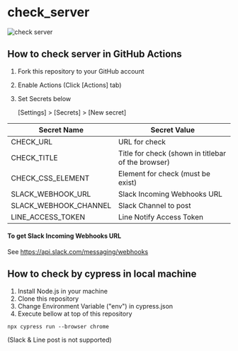 # check_server

![check server](https://github.com/nomrand/check_server/workflows/check%20server/badge.svg)


## How to check server in GitHub Actions

1. Fork this repository to your GitHub account
2. Enable Actions (Click [Actions] tab)
3. Set Secrets below

   [Settings] > [Secrets] > [New secret]

| Secret Name  | Secret Value  |
| ------------ | ------------- |
| CHECK_URL  | URL for check |
| CHECK_TITLE  | Title for check (shown in titlebar of the browser) |
| CHECK_CSS_ELEMENT  | Element for check (must be exist) |
| SLACK_WEBHOOK_URL  | Slack Incoming Webhooks URL |
| SLACK_WEBHOOK_CHANNEL | Slack Channel to post |
| LINE_ACCESS_TOKEN | Line Notify Access Token |


#### To get Slack Incoming Webhooks URL
See
https://api.slack.com/messaging/webhooks



## How to check by cypress in local machine
1. Install Node.js in your machine
2. Clone this repository
3. Change Environment Variable ("env") in cypress.json
4. Execute bellow at top of this repository
```
npx cypress run --browser chrome
```

(Slack & Line post is not supported)